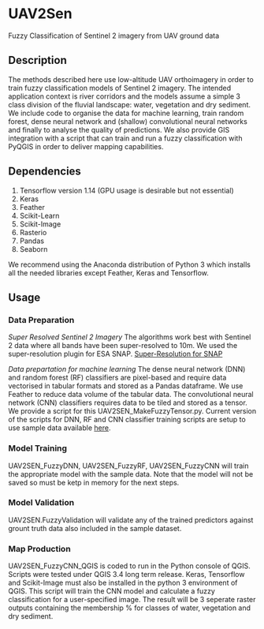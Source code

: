 # UAV2Sen
 Fuzzy Classification of Sentinel 2 imagery from UAV ground data
 
## Description
The methods described here use low-altitude UAV orthoimagery in order to train fuzzy classification models of Sentinel 2 imagery.  The intended application context is river corridors and the models assume a simple 3 class division of the fluvial landscape: water, vegetation and dry sediment.  We include code to organise the data for machine learning, train random forest, dense neural network and (shallow) convolutional neural networks and finally to analyse the quality of predictions.  We also provide GIS integration with a script that can train and run a fuzzy classification with PyQGIS in order to deliver mapping capabilities.  

## Dependencies
1. Tensorflow version 1.14 (GPU usage is desirable but not essential)
2. Keras
3. Feather
4. Scikit-Learn
5. Scikit-Image
6. Rasterio
7. Pandas
8. Seaborn

We recommend using the Anaconda distribution of Python 3 which installs all the needed libraries except Feather, Keras and Tensorflow.

## Usage

### Data Preparation
*Super Resolved Sentinel 2 Imagery*
The algorithms work best with Sentinel 2 data where all bands have been super-resolved to 10m.  We used the super-resolution plugin for ESA SNAP. [Super-Resolution for SNAP](https://nicolas.brodu.net/recherche/superres/)

*Data prepartation for machine learning*
The dense neural network (DNN) and random forest (RF) classifiers are pixel-based and require data vectorised in tabular formats and stored as a Pandas dataframe.  We use Feather to reduce data volume of the tabular data.  The convolutional neural network (CNN) classifiers requires data to be tiled and stored as a tensor.  We provide a script for this UAV2SEN_MakeFuzzyTensor.py.  Current version of the scripts for DNN, RF and CNN classifier training scripts are setup to use sample data available [here](https://collections.durham.ac.uk/files/r1v692t6239).

### Model Training
UAV2SEN_FuzzyDNN, UAV2SEN_FuzzyRF, UAV2SEN_FuzzyCNN will train the appropriate model with the sample data.  Note that the model will not be saved so must be ketp in memory for the next steps.  

### Model Validation
UAV2SEN.FuzzyValidation will validate any of the trained predictors against grount truth data also included in the sample dataset.  

### Map Production
UAV2SEN_FuzzyCNN_QGIS is coded to run in the Python console of QGIS.  Scripts were tested under QGIS 3.4 long term release. Keras, Tensorflow and Scikit-Image must also be installed in the python 3 environment of QGIS.  This script will train the CNN model and calculate a fuzzy classification for a user-specified image.  The result will be 3 seperate raster outputs containing the membership % for classes of water, vegetation and dry sediment.

